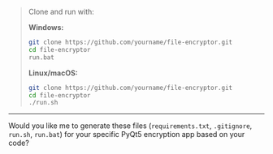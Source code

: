 
> Clone and run with:
>
> **Windows:**
>
> ```bash
> git clone https://github.com/yourname/file-encryptor.git
> cd file-encryptor
> run.bat
> ```
>
> **Linux/macOS:**
>
> ```bash
> git clone https://github.com/yourname/file-encryptor.git
> cd file-encryptor
> ./run.sh
> ```

---

Would you like me to generate these files (`requirements.txt`, `.gitignore`, `run.sh`, `run.bat`) for your specific PyQt5 encryption app based on your code?
